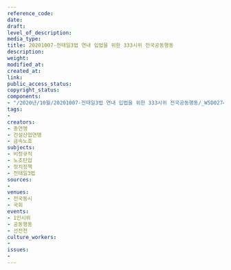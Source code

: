 ```yaml
---
reference_code: 
date: 
draft: 
level_of_description: 
media_type: 
title: 20201007-전태일3법 연내 입법을 위한 333시위 전국공동행동
description: 
weight: 
modified_at: 
created_at: 
link: 
public_access_status: 
copyright_status: 
components:
- "/2020년/10월/20201007-전태일3법 연내 입법을 위한 333시위 전국공동행동/_W5D0274.jpg"
tags:
- 
creators:
- 총연맹
- 건설산업연맹
- 금속노조
subjects:
- 비정규직
- 노조탄압
- 정치정책
- 전태일3법
sources:
- 
venues:
- 전국동시
- 국회
events:
- 1인시위
- 공동행동
- 선전전
culture_workers:
- 
issues:
- 
---
```

